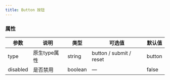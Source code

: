 ```yaml
---
title: Button 按钮
---
```


<ClientOnly>
  <button-demo></button-demo>
</ClientOnly>

### 属性

| 参数       | 说明       | 类型      | 可选值                     | 默认值    |
|----------|----------|---------|-------------------------|--------|
| type     | 原生type属性 | string  | button / submit / reset | button |
| disabled | 是否禁用     | boolean | —                       | false  |





